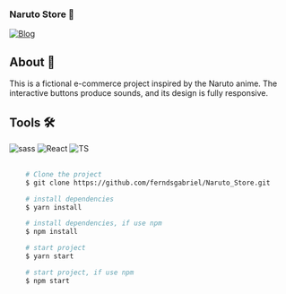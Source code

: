 ### Naruto Store 🏪


[![Blog](https://img.shields.io/website?label=Deploy&style=for-the-badge&url=https://narutostore.vercel.app/)](https://narutostore.vercel.app/)

<div>
    <h2>About 🚨</h2>
    <p>
    This is a fictional e-commerce project inspired by the Naruto anime. The interactive buttons produce sounds, and its design is fully responsive.
    </p>
</div>
<div>
    <div>
        <h2>Tools 🛠</h2>       
        <img src='https://img.shields.io/badge/Sass-CC6699?style=for-the-badge&logo=sass&logoColor=white' alt='sass'/>
        <img src='https://img.shields.io/badge/React-20232A?style=for-the-badge&logo=react&logoColor=61DAFB' alt='React'/>
        <img src='https://img.shields.io/badge/TypeScript-007ACC?style=for-the-badge&logo=typescript&logoColor=white' alt='TS'/>
    </div>
    <br/>
</div>


```bash
    # Clone the project
    $ git clone https://github.com/ferndsgabriel/Naruto_Store.git
```   
```bash
    # install dependencies
    $ yarn install
```   
```bash
    # install dependencies, if use npm
    $ npm install
``` 
```bash
    # start project
    $ yarn start
```   
```bash
    # start project, if use npm
    $ npm start
``` 
